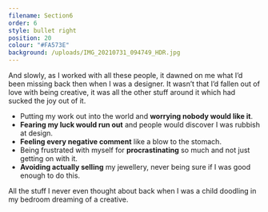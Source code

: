 ```yaml
---
filename: Section6
order: 6
style: bullet right
position: 20
colour: "#FA573E"
background: /uploads/IMG_20210731_094749_HDR.jpg
---
```

And slowly, as I worked with all these people, it dawned on me what I’d been missing back then when I was a designer. It wasn’t that I’d fallen out of love with being creative, it was all the other stuff around it which had sucked the joy out of it. 

* Putting my work out into the world and **worrying nobody would like it**.
* **Fearing my luck would run out** and people would discover I was rubbish at design.
* **Feeling every negative comment** like a blow to the stomach. 
* Being frustrated with myself for **procrastinating** so much and not just getting on with it. 
* **Avoiding actually selling** my jewellery, never being sure if I was good enough to do this.  

All the stuff I never even thought about back when I was a child doodling in my bedroom dreaming of a creative.